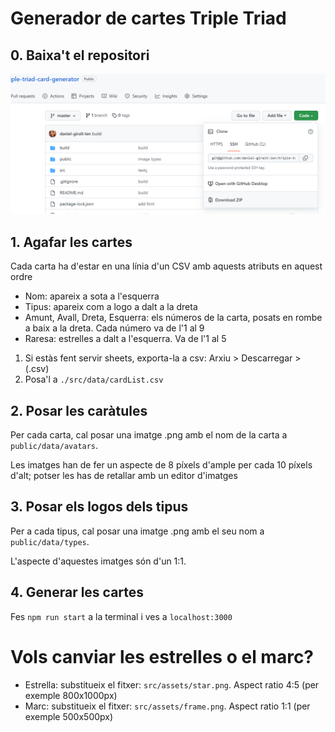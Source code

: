 # Generador de cartes Triple Triad

## 0. Baixa't el repositori
![](./readme-img.png)

## 1. Agafar les cartes
Cada carta ha d'estar en una línia d'un CSV amb aquests atributs en aquest ordre
- Nom: apareix a sota a l'esquerra
- Tipus: apareix com a logo a dalt a la dreta
- Amunt, Avall, Dreta, Esquerra: els números de la carta, posats en rombe a baix a la dreta. Cada número va de l'1 al 9
- Raresa: estrelles a dalt a l'esquerra. Va de l'1 al 5

1. Si estàs fent servir sheets, exporta-la a csv: Arxiu > Descarregar > (.csv)
2. Posa'l a `./src/data/cardList.csv`

## 2. Posar les caràtules
Per cada carta, cal posar una imatge .png amb el nom de la carta a `public/data/avatars`.

Les imatges han de fer un aspecte de 8 píxels d'ample per cada 10 píxels d'alt; potser les has de retallar amb un editor d'imatges

## 3. Posar els logos dels tipus
Per a cada tipus, cal posar una imatge .png amb el seu nom a `public/data/types`.

L'aspecte d'aquestes imatges són d'un 1:1.

## 4. Generar les cartes

Fes `npm run start` a la terminal i ves a `localhost:3000`

# Vols canviar les estrelles o el marc?

- Estrella: substitueix el fitxer: `src/assets/star.png`. Aspect ratio 4:5 (per exemple 800x1000px)
- Marc: substitueix el fitxer: `src/assets/frame.png`. Aspect ratio 1:1 (per exemple 500x500px)